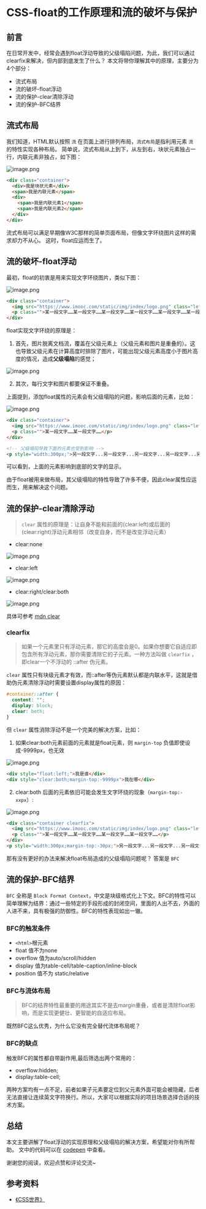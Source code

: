 # CSS-float的工作原理和流的破坏与保护

## 前言

在日常开发中，经常会遇到float浮动导致的父级塌陷问题，为此，我们可以通过clearfix来解决，但内部到底发生了什么？
本文将带你理解其中的原理，主要分为4个部分：

- 流式布局
- 流的破坏-float浮动
- 流的保护-clear清除浮动
- 流的保护-BFC结界

## 流式布局
我们知道，HTML默认按照 `流` 在页面上进行排列布局，`流式布局`是指利用元素 `流` 的特性实现各种布局。
简单说，流式布局从上到下，从左到右，块状元素独占一行，内联元素非独占，如下图：

![image.png](https://p3-juejin.byteimg.com/tos-cn-i-k3u1fbpfcp/321c768070594e938c1d4d25e199a9ae~tplv-k3u1fbpfcp-watermark.image)

```html
<div class="container">
  <div>我是块状元素</div>
  <span>我是内联元素</span>
  <div>
    <span>我是内联元素1</span>
    <span>我是内联元素2</span>
  </div>
</div>
```

流式布局可以满足早期像W3C那样的简单页面布局，但像文字环绕图片这样的需求却力不从心。
这时，float应运而生了。

## 流的破坏-float浮动

最初，float的初衷是用来实现文字环绕图片，类似下图：

![image.png](https://p3-juejin.byteimg.com/tos-cn-i-k3u1fbpfcp/ec936f01396b44e183f61a0004b274cf~tplv-k3u1fbpfcp-watermark.image)

```html
<div class="container">
  <img src="https://www.imooc.com/static/img/index/logo.png" class="left" style="margin-right: 10px;"/>
  <p class="">某一段文字……某一段文字……某一段文字……某一段文字……某一段文字……某一段文字……某一段文字……某一段文字……</p>
</div>
```

float实现文字环绕的原理是：
1. 首先，图片脱离文档流，覆盖在父级元素上（父级元素和图片是重叠的）。这也导致父级元素在计算高度时排除了图片，可能出现父级元素高度小于图片高度的情况，造成**父级塌陷**的感觉；

![image.png](https://p6-juejin.byteimg.com/tos-cn-i-k3u1fbpfcp/a86e4a869e0f4c6ba652ae94c4d1bc20~tplv-k3u1fbpfcp-watermark.image)

2. 其次，每行文字和图片都要保证不重叠。

上面提到，添加float属性的元素会有父级塌陷的问题，影响后面的元素，比如：

![image.png](https://p9-juejin.byteimg.com/tos-cn-i-k3u1fbpfcp/8173f634a1ab40528bb652680d320c2a~tplv-k3u1fbpfcp-watermark.image)

```html
<div class="container">
  <img src="https://www.imooc.com/static/img/index/logo.png" class="left" style="margin-right: 10px;"/>
  <p class="">某一段文字……某一段文字……</p>
</div>

<!-- 父级塌陷导致下面的元素也受到影响 -->
<p style="width:300px;">另一段文字...另一段文字...另一段文字...另一段文字...另一段文字...另一段文字......</p>
```
可以看到，上面的元素影响到底部的文字的显示。

由于float被用来做布局，其父级塌陷的特性导致了许多不便，因此clear属性应运而生，用来解决这个问题。

## 流的保护-clear清除浮动

> `clear` 属性的原理是：让自身不能和前面的(clear:left)或后面的(clear:right)浮动元素相邻（改变自身，而不是改变浮动元素）

- clear:none

![image.png](https://p3-juejin.byteimg.com/tos-cn-i-k3u1fbpfcp/7071538344b949f3b3400025b17c201e~tplv-k3u1fbpfcp-watermark.image)

- clear:left

![image.png](https://p9-juejin.byteimg.com/tos-cn-i-k3u1fbpfcp/fb1d40dab2c2487396f7e07274c82b95~tplv-k3u1fbpfcp-watermark.image)

- clear:right/clear:both

![image.png](https://p3-juejin.byteimg.com/tos-cn-i-k3u1fbpfcp/23f2523a185a4c768bfbc936cfefeacf~tplv-k3u1fbpfcp-watermark.image)

具体可参考 [mdn clear](https://developer.mozilla.org/zh-CN/docs/Web/CSS/clear)

### clearfix

> 如果一个元素里只有浮动元素，那它的高度会是0。如果你想要它自适应即包含所有浮动元素，那你需要清除它的子元素。一种方法叫做 `clearfix` ，即clear一个不浮动的 ::after 伪元素。

`clear` 属性只有块级元素才有效，而::after等伪元素默认都是内联水平，这就是借助伪元素清除浮动时需要设置display属性的原因：

```css
#container::after {
  content: "";
  display: block;
  clear: both;
}
```

但 `clear` 属性消除浮动不是一个完美的解决方案，比如：
1. 如果clear:both元素前面的元素就是float元素，则 `margin-top` 负值即使设成-9999px，也无效

![image.png](https://p3-juejin.byteimg.com/tos-cn-i-k3u1fbpfcp/fbd28321f756488488c1adc5ce584956~tplv-k3u1fbpfcp-watermark.image)

```html
<div style="float:left;">我是谁</div>
<div style="clear:both;margin-top:-9999px">我在哪</div>
```

2. clear:both 后面的元素依旧可能会发生文字环绕的现象（`margin-top:-xxpx`）:

![image.png](https://p1-juejin.byteimg.com/tos-cn-i-k3u1fbpfcp/d795752a90fc415792adbad8d9eba3eb~tplv-k3u1fbpfcp-watermark.image)

```html
<div class="container clearfix">
  <img src="https://www.imooc.com/static/img/index/logo.png" class="left" style="margin-right: 10px;"/>
  <p class="">某一段文字……某一段文字……某一段文字……某一段文字……</p>
</div>
<p style="width:300px;margin-top:-30px;">另一段文字...另一段文字...另一段文字...另一段文字...另一段文字...另一段文字...</p>
```

那有没有更好的办法来解决float布局造成的父级塌陷问题呢？
答案是 `BFC`

## 流的保护-BFC结界

`BFC` 全称是 `Block Format Context`，中文是块级格式化上下文。BFC的特性可以简单理解为结界：通过一些特定的手段形成的封闭空间，里面的人出不去，外面的人进不来，具有极强的防御性。BFC的特性表现如出一辙。

### BFC的触发条件
- `<html>`根元素
- float 值不为none
- overflow 值为auto/scroll/hidden
- display 值为table-cell/table-caption/inline-block
- position 值不为 static/relative

### BFC与流体布局
> BFC的结界特性最重要的用途其实不是去margin重叠，或者是清除float影响，而是实现更健壮、更智能的自适应布局。

既然BFC这么优秀，为什么它没有完全替代流体布局呢？

### BFC的缺点
触发BFC的属性都自带副作用,最后筛选出两个常用的：

- overflow:hidden;
- display:table-cell;

两种方案均有一点不足，前者如果子元素要定位到父元素外面可能会被隐藏，后者无法直接让连续英文字符换行。所以，大家可以根据实际的项目场景选择合适的技术方案。

## 总结
本文主要讲解了float浮动的实现原理和父级塌陷的解决方案，希望能对你有所帮助。
文中的代码可以在 [codepen](https://codepen.io/RealAaron/pen/LYLpXqj?editors=1100) 中查看。

谢谢您的阅读，欢迎点赞和评论交流~

## 参考资料
- [《CSS世界》](https://book.douban.com/subject/27615777)